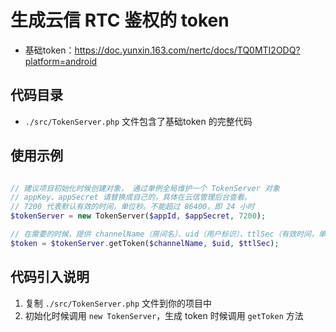 # 生成云信 RTC 鉴权的 token

* 基础token：https://doc.yunxin.163.com/nertc/docs/TQ0MTI2ODQ?platform=android


## 代码目录

* `./src/TokenServer.php`  文件包含了基础token 的完整代码

## 使用示例

```php

// 建议项目初始化时候创建对象， 通过单例全局维护一个 TokenServer 对象
// appKey、appSecret 请替换成自己的，具体在云信管理后台查看。
// 7200 代表默认有效的时间，单位秒。不能超过 86400，即 24 小时
$tokenServer = new TokenServer($appId, $appSecret, 7200);

// 在需要的时候，提供 channelName（房间名）、uid（用户标识）、ttlSec（有效时间，单位秒） 参数，生成 token
$token = $tokenServer.getToken($channelName, $uid, $ttlSec);
```

## 代码引入说明

1. 复制 `./src/TokenServer.php` 文件到你的项目中
2. 初始化时候调用 `new TokenServer`，生成 token 时候调用 `getToken` 方法

